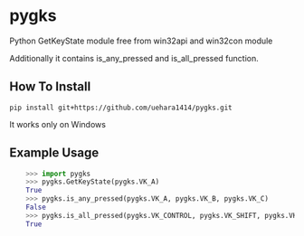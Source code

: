 # pygks
Python GetKeyState module free from win32api and win32con module

Additionally it contains is_any_pressed and is_all_pressed function.

## How To Install
    pip install git+https://github.com/uehara1414/pygks.git

It works only on Windows

## Example Usage

```python
    >>> import pygks
    >>> pygks.GetKeyState(pygks.VK_A)
    True
    >>> pygks.is_any_pressed(pygks.VK_A, pygks.VK_B, pygks.VK_C)
    False
    >>> pygks.is_all_pressed(pygks.VK_CONTROL, pygks.VK_SHIFT, pygks.VK_Q)
    True
```
